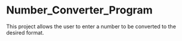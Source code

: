 # Number_Converter_Program
This project allows the user to enter a number to be converted to the desired format. 
